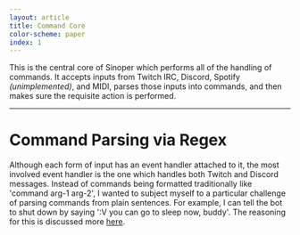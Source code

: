 ```yaml
---
layout: article
title: Command Core
color-scheme: paper
index: 1
---
```


This is the central core of Sinoper which performs all of the handling of commands. It accepts inputs from Twitch IRC, Discord, Spotify *(unimplemented)*, and MIDI, parses those inputs into commands, and then makes sure the requisite action is performed.

----

# Command Parsing via Regex
Although each form of input has an event handler attached to it, the most involved event handler is the one which handles both Twitch and Discord messages. Instead of commands being formatted traditionally like 'command arg-1 arg-2', I wanted to subject myself to a particular challenge of parsing commands from plain sentences. For example, I can tell the bot to shut down by saying ':V you can go to sleep now, buddy'. The reasoning for this is discussed more [here](/sinoper-v1#command-parsing-via-regex).
